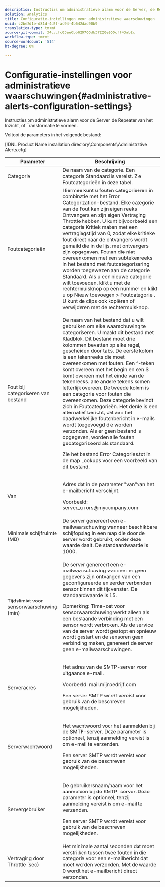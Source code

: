 ```yaml
---
description: Instructies om administratieve alarm voor de Server, de Repeater van het Inzicht, of Transformatie te vormen.
solution: Analytics
title: Configuratie-instellingen voor administratieve waarschuwingen
uuid: c2be2d1e-d81d-4d9f-ac94-4b642dad90b9
translation-type: tm+mt
source-git-commit: 34cdcfc83ae6bb620706db37228e200cff43ab2c
workflow-type: tm+mt
source-wordcount: '514'
ht-degree: 0%

---
```



# Configuratie-instellingen voor administratieve waarschuwingen{#administrative-alerts-configuration-settings}

Instructies om administratieve alarm voor de Server, de Repeater van het Inzicht, of Transformatie te vormen.

Voltooi de parameters in het volgende bestand:

[!DNL Product Name installation directory\Components\Administrative Alerts.cfg]

<table id="table_5A2298906D5F4215B8FAC42CACBC0002"> 
 <thead> 
  <tr> 
   <th colname="col1" class="entry"> Parameter </th> 
   <th colname="col2" class="entry"> Beschrijving </th> 
  </tr> 
 </thead>
 <tbody> 
  <tr> 
   <td colname="col1"> Categorie </td> 
   <td colname="col2"> De naam van de categorie. Een categorie Standaard is vereist. Zie Foutcategorieën in deze tabel. </td> 
  </tr> 
  <tr> 
   <td colname="col1"> Foutcategorieën </td> 
   <td colname="col2"> Hiermee kunt u fouten categoriseren in combinatie met het Error Categorization-bestand. Elke categorie van de Fout kan zijn eigen reeks Ontvangers en zijn eigen Vertraging Throttle hebben. U kunt bijvoorbeeld een categorie Kritiek maken met een vertragingstijd van 0, zodat elke kritieke fout direct naar de ontvangers wordt gemaild die in de lijst met ontvangers zijn opgegeven. Fouten die niet overeenkomen met een subtekenreeks in het bestand met foutcategorisering worden toegewezen aan de categorie Standaard. Als u een nieuwe categorie wilt toevoegen, klikt u met de rechtermuisknop op een nummer en klikt u op <span class="uicontrol"> Nieuw toevoegen </span> &gt; <span class="uicontrol"> Foutcategorie </span>. U kunt de clips ook kopiëren of verwijderen met de rechtermuisknop. </td> 
  </tr> 
  <tr> 
   <td colname="col1"> Fout bij categoriseren van bestand </td> 
   <td colname="col2"> <p>De naam van het bestand dat u wilt gebruiken om elke waarschuwing te categoriseren. U maakt dit bestand met Kladblok. Dit bestand moet drie kolommen bevatten op elke regel, gescheiden door tabs. De eerste kolom is een tekenreeks die moet overeenkomen met fouten. Een ^-teken komt overeen met het begin en een $ komt overeen met het einde van de tekenreeks. alle andere tekens komen letterlijk overeen. De tweede kolom is een categorie voor fouten die overeenkomen. Deze categorie bevindt zich in Foutcategorieën. Het derde is een alternatief bericht, dat aan het daadwerkelijke foutenbericht in e-mails wordt toegevoegd die worden verzonden. Als er geen bestand is opgegeven, worden alle fouten gecategoriseerd als standaard. </p> <p>Zie het bestand <span class="filepath"> </span> Error Categories.txt in de map Lookups voor een voorbeeld van dit bestand. </p> </td> 
  </tr> 
  <tr> 
   <td colname="col1"> Van </td> 
   <td colname="col2"> <p>Adres dat in de parameter "van"van het e-mailbericht verschijnt. </p> <p>Voorbeeld: <span class="filepath"> server_errors@mycompany.com </span></p> </td> 
  </tr> 
  <tr> 
   <td colname="col1"> Minimale schijfruimte (MB) </td> 
   <td colname="col2"> De server genereert een e-mailwaarschuwing wanneer beschikbare schijfopslag in een map die door de server wordt gebruikt, onder deze waarde daalt. De standaardwaarde is 1000. </td> 
  </tr> 
  <tr> 
   <td colname="col1"> Tijdslimiet voor sensorwaarschuwing (min) </td> 
   <td colname="col2"> <p>De server genereert een e-mailwaarschuwing wanneer er geen gegevens zijn ontvangen van een geconfigureerde en eerder verbonden <span class="wintitle"> sensor </span> binnen dit tijdvenster. De standaardwaarde is 15. </p> <p> <p>Opmerking:  <span class="wintitle"> Time-out voor </span> sensorwaarschuwing werkt alleen als een bestaande verbinding met een <span class="wintitle"> sensor </span> wordt verbroken. Als de service van de server wordt gestopt en opnieuw wordt gestart en de <span class="wintitle"> sensoren </span> geen verbinding maken, genereert de server geen e-mailwaarschuwingen. </p> </p> </td> 
  </tr> 
  <tr> 
   <td colname="col1"> Serveradres </td> 
   <td colname="col2"> <p>Het adres van de SMTP-server voor uitgaande e-mail. </p> <p>Voorbeeld: <span class="filepath"> mail.mijnbedrijf.com </span></p> <p>Een server SMTP wordt vereist voor gebruik van de beschreven mogelijkheden. </p> </td> 
  </tr> 
  <tr> 
   <td colname="col1"> Serverwachtwoord </td> 
   <td colname="col2"> <p>Het wachtwoord voor het aanmelden bij de SMTP-server. Deze parameter is optioneel, tenzij aanmelding vereist is om e-mail te verzenden. </p> <p>Een server SMTP wordt vereist voor gebruik van de beschreven mogelijkheden. </p> </td> 
  </tr> 
  <tr> 
   <td colname="col1"> Servergebruiker </td> 
   <td colname="col2"> <p>De gebruikersnaam/naam voor het aanmelden bij de SMTP-server. Deze parameter is optioneel, tenzij aanmelding vereist is om e-mail te verzenden. </p> <p>Een server SMTP wordt vereist voor gebruik van de beschreven mogelijkheden. </p> </td> 
  </tr> 
  <tr> 
   <td colname="col1"> Vertraging door Throttle (sec) </td> 
   <td colname="col2"> Het minimale aantal seconden dat moet verstrijken tussen twee fouten in die categorie voor een e-mailbericht dat moet worden verzonden. Met de waarde 0 wordt het e-mailbericht direct verzonden. </td> 
  </tr> 
 </tbody> 
</table>

